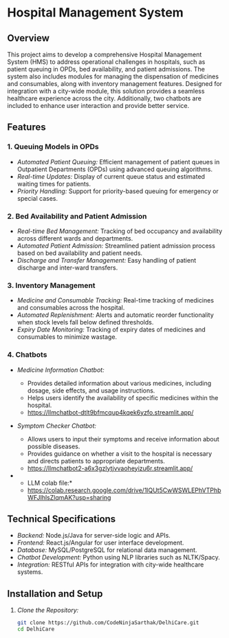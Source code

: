 # Hospital Management System

## Overview

This project aims to develop a comprehensive Hospital Management System (HMS) to address operational challenges in hospitals, such as patient queuing in OPDs, bed availability, and patient admissions. The system also includes modules for managing the dispensation of medicines and consumables, along with inventory management features. Designed for integration with a city-wide module, this solution provides a seamless healthcare experience across the city. Additionally, two chatbots are included to enhance user interaction and provide better service.

## Features

### 1. Queuing Models in OPDs
- *Automated Patient Queuing:* Efficient management of patient queues in Outpatient Departments (OPDs) using advanced queuing algorithms.
- *Real-time Updates:* Display of current queue status and estimated waiting times for patients.
- *Priority Handling:* Support for priority-based queuing for emergency or special cases.

### 2. Bed Availability and Patient Admission
- *Real-time Bed Management:* Tracking of bed occupancy and availability across different wards and departments.
- *Automated Patient Admission:* Streamlined patient admission process based on bed availability and patient needs.
- *Discharge and Transfer Management:* Easy handling of patient discharge and inter-ward transfers.

### 3. Inventory Management
- *Medicine and Consumable Tracking:* Real-time tracking of medicines and consumables across the hospital.
- *Automated Replenishment:* Alerts and automatic reorder functionality when stock levels fall below defined thresholds.
- *Expiry Date Monitoring:* Tracking of expiry dates of medicines and consumables to minimize wastage.

### 4. Chatbots
- *Medicine Information Chatbot:*
  - Provides detailed information about various medicines, including dosage, side effects, and usage instructions.
  - Helps users identify the availability of specific medicines within the hospital.
  - https://llmchatbot-dtlt9bfmcqup4kqek6yzfo.streamlit.app/
  
- *Symptom Checker Chatbot:*
  - Allows users to input their symptoms and receive information about possible diseases.
  - Provides guidance on whether a visit to the hospital is necessary and directs patients to appropriate departments.
  - https://llmchatbot2-a6x3gzlytjvvaoheyizu6r.streamlit.app/
- * LLM colab file:*
  - https://colab.research.google.com/drive/1lQUt5CwWSWLEPhVTPhbWFJIhlsZlqmAK?usp=sharing

## Technical Specifications

- *Backend:* Node.js/Java for server-side logic and APIs.
- *Frontend:* React.js/Angular for user interface development.
- *Database:* MySQL/PostgreSQL for relational data management.
- *Chatbot Development:* Python using NLP libraries such as NLTK/Spacy.
- *Integration:* RESTful APIs for integration with city-wide healthcare systems.

## Installation and Setup

1. *Clone the Repository:*
   ```bash
   git clone https://github.com/CodeNinjaSarthak/DelhiCare.git
   cd DelhiCare

